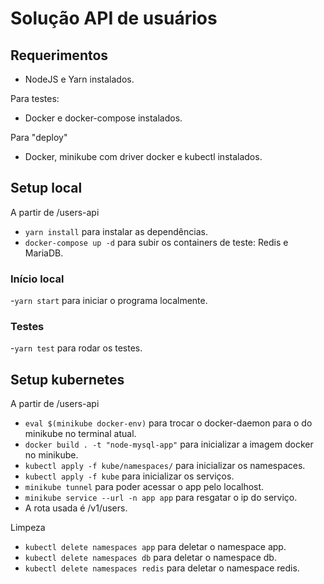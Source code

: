 # Solução API de usuários

## Requerimentos
- NodeJS e Yarn instalados.


Para testes:
- Docker e docker-compose instalados.


 Para "deploy"
- Docker, minikube com driver docker e kubectl instalados.

## Setup local
A partir de /users-api
- `yarn install` para instalar as dependências.
- `docker-compose up -d` para subir os containers de teste: Redis e MariaDB.

### Início local
-`yarn start` para iniciar o programa localmente.

### Testes
-`yarn test` para rodar os testes.

## Setup kubernetes
A partir de /users-api
- `eval $(minikube docker-env)` para trocar o docker-daemon para o do minikube no terminal atual.
- `docker build . -t "node-mysql-app"` para inicializar a imagem docker no minikube.
- `kubectl apply -f kube/namespaces/` para inicializar os namespaces.
- `kubectl apply -f kube` para inicializar os serviços.
- `minikube tunnel` para poder acessar o app pelo localhost.
- `minikube service --url -n app app` para resgatar o ip do serviço.
- A rota usada é /v1/users.


Limpeza
- `kubectl delete namespaces app` para deletar o namespace app.
- `kubectl delete namespaces db` para deletar o namespace db.
- `kubectl delete namespaces redis` para deletar o namespace redis.
